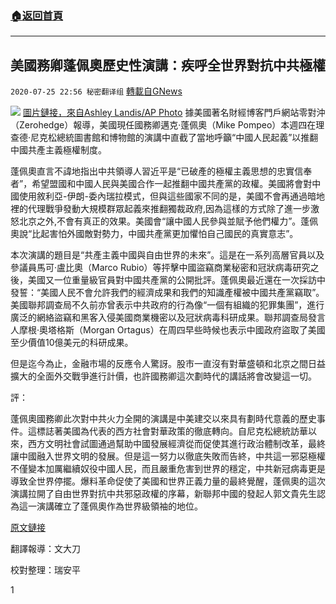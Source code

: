 ###  [:house:返回首頁](https://github.com/ourhimalayas/txt)
---

## 美國務卿蓬佩奧歷史性演講：疾呼全世界對抗中共極權
`2020-07-25 22:56 秘密翻译组` [轉載自GNews](https://gnews.org/zh-hant/276271/)

![](https://s3.amazonaws.com/gnews-media-offload/wp-content/uploads/2020/07/25225013/1-121.png) [圖片鏈接，來自Ashley Landis/AP Photo](https://www.politico.com/news/2020/07/23/pompeo-china-speech-nixon-380251) 
據美國著名財經博客門戶網站零對沖（Zerohedge）報導，美國現任國務卿邁克·蓬佩奧（Mike Pompeo）本週四在理查德·尼克松總統圖書館和博物館的演講中直截了當地呼籲“中國人民起義”以推翻中國共產主義極權制度。

蓬佩奧直言不諱地指出中共領導人習近平是“已破產的極權主義思想的忠實信奉者”，希望盟國和中國人民與美國合作一起推翻中國共產黨的政權。美國將會對中國使用敘利亞-伊朗-委內瑞拉模式，但與這些國家不同的是，美國不會再通過暗地裡的代理戰爭發動大規模群眾起義來推翻獨裁政府,因為這樣的方式除了進一步激怒北京之外,不會有真正的效果。美國會“讓中國人民參與並賦予他們權力”。蓬佩奧說“比起害怕外國敵對勢力，中國共產黨更加懼怕自己國民的真實意志”。

本次演講的題目是“共產主義中國與自由世界的未來”。這是在一系列高層官員以及參議員馬可·盧比奧（Marco Rubio）等抨擊中國盜竊商業秘密和冠狀病毒研究之後，美國又一位重量級官員對中國共產黨的公開批評。蓬佩奧最近還在一次採訪中發誓：“美國人民不會允許我們的經濟成果和我們的知識產權被中國共產黨竊取”。美國聯邦調查局不久前亦曾表示中共政府的行為像“一個有組織的犯罪集團”，進行廣泛的網絡盜竊和黑客入侵美國商業機密以及冠狀病毒科研成果。聯邦調查局發言人摩根·奧塔格斯（Morgan Ortagus）在周四早些時候也表示中國政府盜取了美國至少價值10億美元的科研成果。

但是迄今為止，金融市場的反應令人驚訝。股市一直沒有對華盛頓和北京之間日益擴大的全面外交戰爭進行計價，也許國務卿這次劃時代的講話將會改變這一切。

評：

蓬佩奧國務卿此次對中共火力全開的演講是中美建交以來具有劃時代意義的歷史事件。這標誌著美國為代表的西方社會對華政策的徹底轉向。自尼克松總統訪華以來，西方文明社會試圖通過幫助中國發展經濟從而促使其進行政治體制改革，最終讓中國融入世界文明的發展。但是這一努力以徹底失敗而告終，中共這一邪惡極權不僅變本加厲繼續奴役中國人民，而且嚴重危害到世界的穩定，中共新冠病毒更是導致全世界停擺。爆料革命促使了美國和世界正義力量的最終覺醒，蓬佩奧的這次演講拉開了自由世界對抗中共邪惡政權的序幕，新聯邦中國的發起人郭文貴先生認為這一演講確立了蓬佩奧作為世界級領袖的地位。

[原文鏈接](https://www.zerohedge.com/geopolitical/pompeo-essentially-call-peoples-uprising-communist-china-wsj)

翻譯報導：文大刀

校對整理：瑞安平

1
